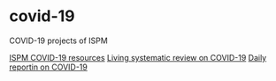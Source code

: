 # covid-19
COVID-19 projects of ISPM

[ISPM COVID-19 resources](https://www.ispm.unibe.ch/research/coronavirus_news/index_eng.html)
[Living systematic review on COVID-19](living-review/)
[Daily reportin on COVID-19](reports/)
